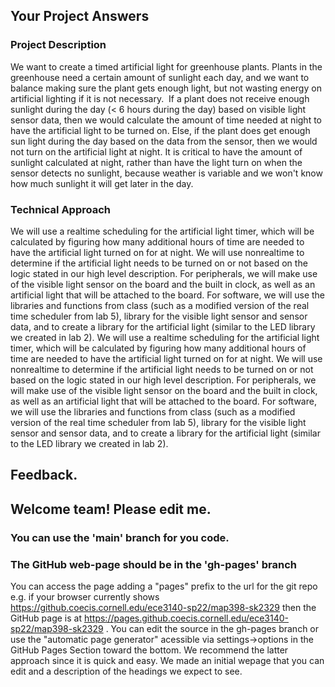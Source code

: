 ## Your Project Answers

### Project Description

We want to create a timed artificial light for greenhouse plants. Plants in the greenhouse need a certain amount of sunlight each day, and we want to balance making sure the plant gets enough light, but not wasting energy on artificial lighting if it is not necessary.  If a plant does not receive enough sunlight during the day (< 6 hours during the day) based on visible light sensor data, then we would calculate the amount of time needed at night to have the artificial light to be turned on. Else, if the plant does get enough sun light during the day based on the data from the sensor, then we would not turn on the artificial light at night. It is critical to have the amount of sunlight calculated at night, rather than have the light turn on when the sensor detects no sunlight, because weather is variable and we won't know how much sunlight it will get later in the day. 
### Technical Approach

We will use a realtime scheduling for the artificial light timer, which will be calculated by figuring how many additional hours of time are needed to have the artificial light turned on for at night. We will use nonrealtime to determine if the artificial light needs to be turned on or not based on the logic stated in our high level description. For peripherals, we will make use of the visible light sensor on the board and the built in clock, as well as an artificial light that will be attached to the board. For software, we will use the libraries and functions from class (such as a modified version of the real time scheduler from lab 5), library for the visible light sensor and sensor data, and to create a library for the artificial light (similar to the LED library we created in lab 2).
We will use a realtime scheduling for the artificial light timer, which will be calculated by figuring how many additional hours of time are needed to have the artificial light turned on for at night. We will use nonrealtime to determine if the artificial light needs to be turned on or not based on the logic stated in our high level description. For peripherals, we will make use of the visible light sensor on the board and the built in clock, as well as an artificial light that will be attached to the board. For software, we will use the libraries and functions from class (such as a modified version of the real time scheduler from lab 5), library for the visible light sensor and sensor data, and to create a library for the artificial light (similar to the LED library we created in lab 2).

## Feedback.

## Welcome team! Please edit me.
### You can use the 'main' branch for you code.
### The GitHub web-page should be in the 'gh-pages' branch
You can access the page adding a "pages" prefix to the url for the git repo e.g. if your browser currently shows https://github.coecis.cornell.edu/ece3140-sp22/map398-sk2329 then the GitHub page is at https://pages.github.coecis.cornell.edu/ece3140-sp22/map398-sk2329 . You can edit the source in the gh-pages branch or use the "automatic page generator" acessible via settings->options in the GitHub Pages Section toward the bottom. We recommend the latter approach since it is quick and easy. We made an initial wepage that you can edit and a description of the headings we expect to see.